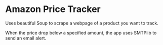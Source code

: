 # Amazon Price Tracker

Uses beautiful Soup to scrape a webpage of a product you want to track.

When the price drop below a specified amount, the app uses SMTPlib to send an email alert.
